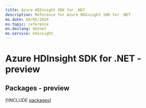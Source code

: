 ```yaml
---
title: Azure HDInsight SDK for .NET
description: Reference for Azure HDInsight SDK for .NET
ms.date: 04/05/2024
ms.topic: reference
ms.devlang: dotnet
ms.service: hdinsight
---
```

# Azure HDInsight SDK for .NET - preview
## Packages - preview
[!INCLUDE [packages](hdinsight-index.md)]